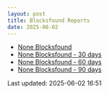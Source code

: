 ```yaml
---
layout: post
title: Blocksfound Reports
date: 2025-06-02
---
```


* [None Blocksfound](/pages/reports/blocksfound/None-Blocksfound.html)
* [None Blocksfound - 30 days](/pages/reports/blocksfound/None-Blocksfound-30-Days.html)
* [None Blocksfound - 60 days](/pages/reports/blocksfound/None-Blocksfound-60-Days.html)
* [None Blocksfound - 90 days](/pages/reports/blocksfound/None-Blocksfound-90-Days.html)

Last updated: 2025-06-02 16:51
